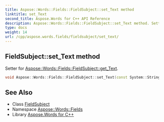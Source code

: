 ```yaml
---
title: Aspose::Words::Fields::FieldSubject::set_Text method
linktitle: set_Text
second_title: Aspose.Words for C++ API Reference
description: Aspose::Words::Fields::FieldSubject::set_Text method. Setter for Aspose::Words::Fields::FieldSubject::get_Text in C++.
type: docs
weight: 14
url: /cpp/aspose.words.fields/fieldsubject/set_text/
---
```

## FieldSubject::set_Text method


Setter for [Aspose::Words::Fields::FieldSubject::get_Text](../get_text/).

```cpp
void Aspose::Words::Fields::FieldSubject::set_Text(const System::String &value)
```

## See Also

* Class [FieldSubject](../)
* Namespace [Aspose::Words::Fields](../../)
* Library [Aspose.Words for C++](../../../)
